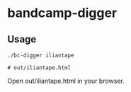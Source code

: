 # bandcamp-digger

## Usage

```shell
./bc-digger iliantape

# out/iliantape.html
```

Open out/iliantape.html in your browser.
